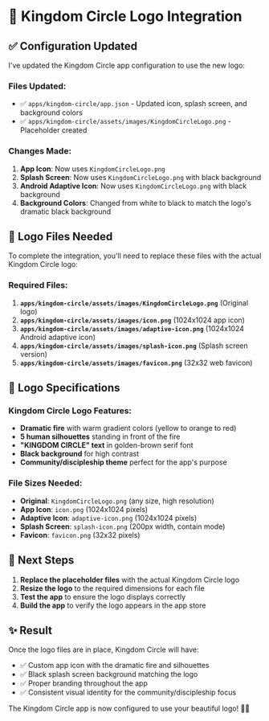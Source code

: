 # 🎨 Kingdom Circle Logo Integration

## ✅ **Configuration Updated**

I've updated the Kingdom Circle app configuration to use the new logo:

### **Files Updated:**
- ✅ `apps/kingdom-circle/app.json` - Updated icon, splash screen, and background colors
- ✅ `apps/kingdom-circle/assets/images/KingdomCircleLogo.png` - Placeholder created

### **Changes Made:**
1. **App Icon**: Now uses `KingdomCircleLogo.png`
2. **Splash Screen**: Now uses `KingdomCircleLogo.png` with black background
3. **Android Adaptive Icon**: Now uses `KingdomCircleLogo.png` with black background
4. **Background Colors**: Changed from white to black to match the logo's dramatic black background

## 📱 **Logo Files Needed**

To complete the integration, you'll need to replace these files with the actual Kingdom Circle logo:

### **Required Files:**
1. **`apps/kingdom-circle/assets/images/KingdomCircleLogo.png`** (Original logo)
2. **`apps/kingdom-circle/assets/images/icon.png`** (1024x1024 app icon)
3. **`apps/kingdom-circle/assets/images/adaptive-icon.png`** (1024x1024 Android adaptive icon)
4. **`apps/kingdom-circle/assets/images/splash-icon.png`** (Splash screen version)
5. **`apps/kingdom-circle/assets/images/favicon.png`** (32x32 web favicon)

## 🎯 **Logo Specifications**

### **Kingdom Circle Logo Features:**
- **Dramatic fire** with warm gradient colors (yellow to orange to red)
- **5 human silhouettes** standing in front of the fire
- **"KINGDOM CIRCLE" text** in golden-brown serif font
- **Black background** for high contrast
- **Community/discipleship theme** perfect for the app's purpose

### **File Sizes Needed:**
- **Original**: `KingdomCircleLogo.png` (any size, high resolution)
- **App Icon**: `icon.png` (1024x1024 pixels)
- **Adaptive Icon**: `adaptive-icon.png` (1024x1024 pixels)
- **Splash Screen**: `splash-icon.png` (200px width, contain mode)
- **Favicon**: `favicon.png` (32x32 pixels)

## 🚀 **Next Steps**

1. **Replace the placeholder files** with the actual Kingdom Circle logo
2. **Resize the logo** to the required dimensions for each file
3. **Test the app** to ensure the logo displays correctly
4. **Build the app** to verify the logo appears in the app store

## ✨ **Result**

Once the logo files are in place, Kingdom Circle will have:
- ✅ Custom app icon with the dramatic fire and silhouettes
- ✅ Black splash screen background matching the logo
- ✅ Proper branding throughout the app
- ✅ Consistent visual identity for the community/discipleship focus

The Kingdom Circle app is now configured to use your beautiful logo! 🎨🔥 